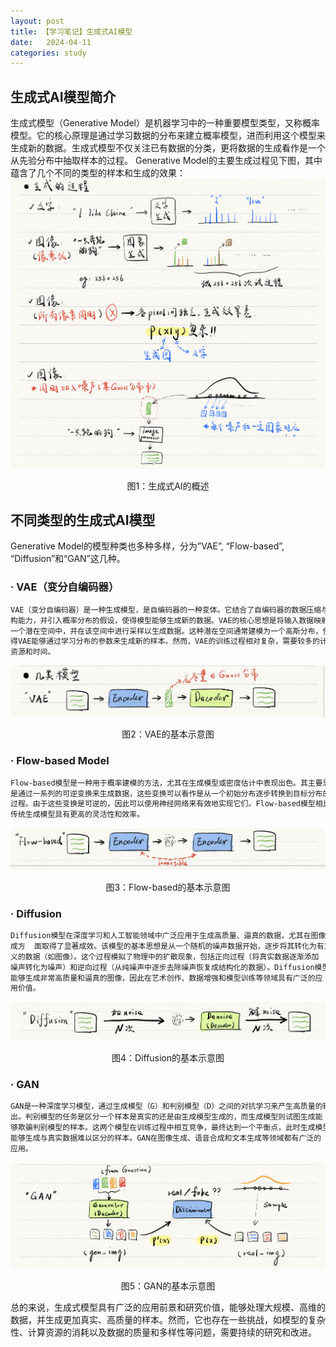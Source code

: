 ```yaml
---
layout: post
title: 【学习笔记】生成式AI模型
date:   2024-04-11
categories: study
---
```


## 生成式AI模型简介
生成式模型（Generative Model）是机器学习中的一种重要模型类型，又称概率模型。它的核心原理是通过学习数据的分布来建立概率模型，进而利用这个模型来生成新的数据。生成式模型不仅关注已有数据的分类，更将数据的生成看作是一个从先验分布中抽取样本的过程。
Generative Model的主要生成过程见下图，其中蕴含了几个不同的类型的样本和生成的效果：
![my alternate text](/assets/ff07e9deae1a8045a3319690074a17d.jpg) 

<p align="center">
图1：生成式AI的概述
</p>

## 不同类型的生成式AI模型
Generative Model的模型种类也多种多样，分为”VAE”, “Flow-based”, “Diffusion”和“GAN”这几种。

### · VAE（变分自编码器）
```markdown
VAE（变分自编码器）是一种生成模型，是自编码器的一种变体。它结合了自编码器的数据压缩与重  
构能力，并引入概率分布的假设，使得模型能够生成新的数据。VAE的核心思想是将输入数据映射到  
一个潜在空间中，并在该空间中进行采样以生成数据。这种潜在空间通常建模为一个高斯分布，使  
得VAE能够通过学习分布的参数来生成新的样本。然而，VAE的训练过程相对复杂，需要较多的计算  
资源和时间。
```
![my alternate text](/assets/84f99942012b8d43b3b966eeee456c0.jpg)  
 
<p align="center">
图2：VAE的基本示意图
</p>

### · Flow-based Model
```markdown
Flow-based模型是一种用于概率建模的方法，尤其在生成模型或密度估计中表现出色。其主要思想  
是通过一系列的可逆变换来生成数据，这些变换可以看作是从一个初始分布逐步转换到目标分布的  
过程。由于这些变换是可逆的，因此可以使用神经网络来有效地实现它们。Flow-based模型相比于  
传统生成模型具有更高的灵活性和效率。
```
![my alternate text](/assets/bb86b464f1137e1e91cb62a1722888d.jpg)  
 
<p align="center">
图3：Flow-based的基本示意图
</p>

### · Diffusion
```markdown
Diffusion模型在深度学习和人工智能领域中广泛应用于生成高质量、逼真的数据，尤其在图像生  
成方  面取得了显著成效。该模型的基本思想是从一个随机的噪声数据开始，逐步将其转化为有意  
义的数据（如图像）。这个过程模拟了物理中的扩散现象，包括正向过程（将真实数据逐渐添加  
噪声转化为噪声）和逆向过程（从纯噪声中逐步去除噪声恢复成结构化的数据）。Diffusion模型  
能够生成非常高质量和逼真的图像，因此在艺术创作、数据增强和模型训练等领域具有广泛的应  
用价值。
```
![my alternate text](/assets/139e8baa8536310fee5934a0e1acb7b.jpg)
 
<p align="center">
图4：Diffusion的基本示意图
</p>

### · GAN
```markdown
GAN是一种深度学习模型，通过生成模型（G）和判别模型（D）之间的对抗学习来产生高质量的输  
出。判别模型的任务是区分一个样本是真实的还是由生成模型生成的，而生成模型则试图生成能  
够欺骗判别模型的样本。这两个模型在训练过程中相互竞争，最终达到一个平衡点，此时生成模型  
能够生成与真实数据难以区分的样本。GAN在图像生成、语音合成和文本生成等领域都有广泛的  
应用。
```
![my alternate text](/assets/d61836a973fd61fc364e7f599cc5cb4.jpg)
 
<p align="center">
图5：GAN的基本示意图
</p>

总的来说，生成式模型具有广泛的应用前景和研究价值，能够处理大规模、高维的数据，并生成更加真实、高质量的样本。然而，它也存在一些挑战，如模型的复杂性、计算资源的消耗以及数据的质量和多样性等问题，需要持续的研究和改进。
